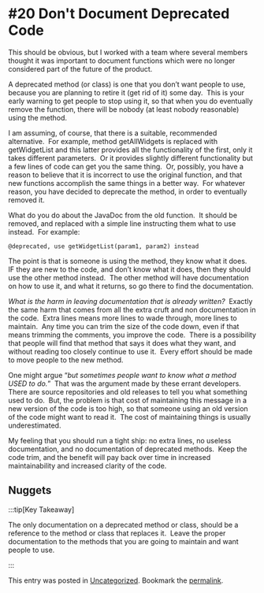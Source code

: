 #  #20 Don't Document Deprecated Code

This should be obvious, but I worked with a team where several members thought it was important to document functions which were no longer considered part of the future of the product.  

A deprecated method (or class) is one that you don’t want people to use, because you are planning to retire it (get rid of it) some day.  This is your early warning to get people to stop using it, so that when you do eventually remove the function, there will be nobody (at least nobody reasonable) using the method. 

I am assuming, of course, that there is a suitable, recommended alternative.  For example, method getAllWidgets is replaced with getWidgetList and this latter provides all the functionality of the first, only it takes different parameters.  Or it provides slightly different functionality but a few lines of code can get you the same thing.  Or, possibly, you have a reason to believe that it is incorrect to use the original function, and that new functions accomplish the same things in a better way.  For whatever reason, you have decided to deprecate the method, in order to eventually removed it. 

What do you do about the JavaDoc from the old function.  It should be removed, and replaced with a simple line instructing them what to use instead.  For example:

```
@deprecated, use getWidgetList(param1, param2) instead 
```

The point is that is someone is using the method, they know what it does.  IF they are new to the code, and don’t know what it does, then they should use the other method instead.  The other method will have documentation on how to use it, and what it returns, so go there to find the documentation.  

_What is the harm in leaving documentation that is already written?_  Exactly the same harm that comes from all the extra cruft and non documentation in the code.  Extra lines means more lines to wade through, more lines to maintain.  Any time you can trim the size of the code down, even if that means trimming the comments, you improve the code.  There is a possibility that people will find that method that says it does what they want, and without reading too closely continue to use it.  Every effort should be made to move people to the new method. 

One might argue “_but sometimes people want to know what a method USED to do._”  That was the argument made by these errant developers.  There are source repositories and old releases to tell you what something used to do.  But, the problem is that cost of maintaining this message in a new version of the code is too high, so that someone using an old version of the code might want to read it.  The cost of maintaining things is usually underestimated.  

My feeling that you should run a tight ship: no extra lines, no useless documentation, and no documentation of deprecated methods.  Keep the code trim, and the benefit will pay back over time in increased maintainability and increased clarity of the code.

## Nuggets

:::tip[Key Takeaway]

The only documentation on a deprecated method or class, should be a reference to the method or class that replaces it.  Leave the proper documentation to the methods that you are going to maintain and want people to use.

:::

This entry was posted in [Uncategorized](https://agiletribe.purplehillsbooks.com/category/uncategorized/). Bookmark the [permalink](https://agiletribe.purplehillsbooks.com/2011/10/31/20-dont-document-deprecated-code/ "Permalink to #20 Don't Document Deprecated Code").